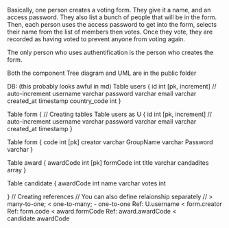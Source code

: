 Basically, one person creates a voting form.
They give it a name, and an access password. They
also list a bunch of people that will be in the form.
Then, each person uses the access password to get into the form,
selects their name from the list of members then votes. Once they vote,
they are recorded as having voted to prevent anyone from voting again.

The only person who uses authentification is the person who creates the form.

Both the component Tree diagram and UML are in the public folder

DB: (this probably looks awful in md)
Table users {
id int [pk, increment] // auto-increment
username varchar
password varchar
email varchar
created_at timestamp
country_code int
}

Table form {
// Creating tables
Table users as U {
id int [pk, increment] // auto-increment
username varchar
password varchar
email varchar
created_at timestamp
}

Table form {
code int [pk]
creator varchar
GroupName varchar
Password varchar
}

Table award {
awardCode int [pk]
formCode int
title varchar
candadites array
}

Table candidate {
awardCode int
name varchar
votes int

}
// Creating references
// You can also define relaionship separately
// > many-to-one; < one-to-many; - one-to-one
Ref: U.username < form.creator
Ref: form.code < award.formCode
Ref: award.awardCode < candidate.awardCode
